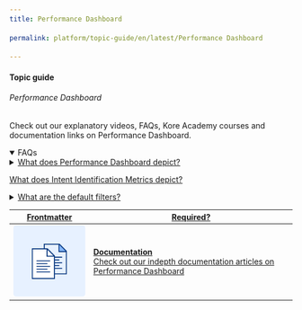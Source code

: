 ```yaml
---
title: Performance Dashboard

permalink: platform/topic-guide/en/latest/Performance Dashboard

---
```


#### Topic guide
###### Performance Dashboard

 Check out our explanatory videos, FAQs, Kore Academy courses and documentation links on Performance Dashboard.

<details open>
  <summary>FAQs
  </summary>
 <a class="nested-accordian-link" target="_blank" href="https://developer.kore.ai/docs/bots/analyzing-your-bot/performance-dashboard/#Performance_Dashboard_Widgets">

  <details class="nested-details">
 
  <summary>What does Performance Dashboard depict?
  </summary>

 
 The Performance Dashboard provides insights to understand the virtual assistant’s NLP performance and integration metrics. Broadly it includes Intent Detection Rate, Goal Completion Rate, Successful API Execution Rate and Successful Script Execution Rate.

  </details>
 </a>

 <a class="doc-link" target="_blank" href="https://developer.kore.ai/docs/bots/analyzing-your-bot/performance-dashboard/#Intent_Identification">
 
 
   What does Intent Identification Metrics depict?

</a>
  


  <a class="nested-accordian-link" target="_blank" href="https://developer.kore.ai/docs/bots/analyzing-your-bot/performance-dashboard/#Filter_Criteria">
 
  <details class="nested-details">
 
  <summary>What are the default filters?
  </summary>

  Below are the default filter options:

-   Date: 24 hours

- Session Type: Interactive Sessions
- Session Status: Closed Session

  </details>
 </a>
  

 </details>

 <a class="doc-link" target="_blank" href="https://developer.kore.ai/docs/bots/analyzing-your-bot/performance-dashboard/">
 

| Frontmatter | Required? |
|-------------|-------------|
| ![alt text](images/docIcon.svg "Title") | **Documentation**  <br /> Check out our indepth documentation articles on Performance Dashboard | 


</a>
